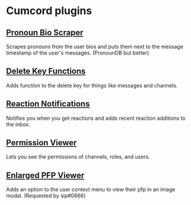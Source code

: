# Cumcord plugins

## [Pronoun Bio Scraper](https://swishs-client-mod-plugins.github.io/cumcord-plugins/plugins/pronoun-bio-scraper)

Scrapes pronouns from the user bios and puts them next to the message timestamp of the user's messages. (PronounDB but better)

## [Delete Key Functions](https://swishs-client-mod-plugins.github.io/cumcord-plugins/plugins/delete-key-functions)

Adds function to the delete key for things like messages and channels.

## [Reaction Notifications](https://swishs-client-mod-plugins.github.io/cumcord-plugins/plugins/reaction-notifications)

Notifies you when you get reactions and adds recent reaction additions to the inbox.

## [Permission Viewer](https://swishs-client-mod-plugins.github.io/cumcord-plugins/plugins/permission-viewer)

Lets you see the permissions of channels, roles, and users.

## [Enlarged PFP Viewer](https://swishs-client-mod-plugins.github.io/cumcord-plugins/plugins/enlarged-pfp-viewer)

Adds an option to the user context menu to view their pfp in an image modal. (Requested by sip឵#0666)